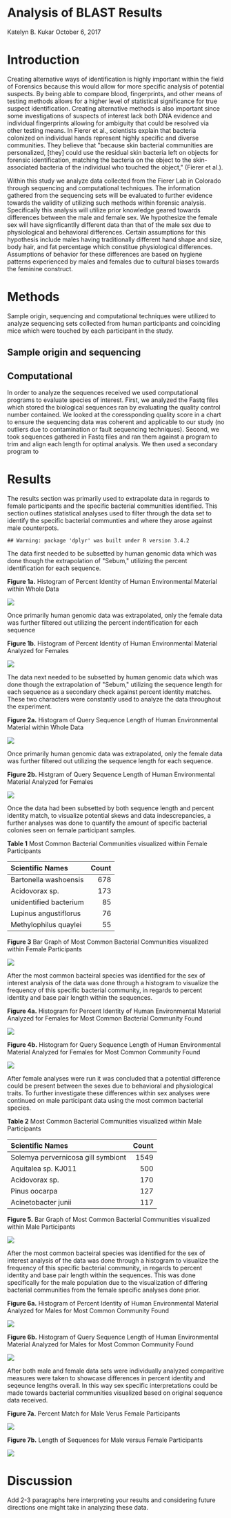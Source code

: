 Analysis of BLAST Results
================
Katelyn B. Kukar
October 6, 2017

Introduction
============

Creating alternative ways of identification is highly important within the field of Forensics because this would allow for more specific analysis of potential suspects. By being able to compare blood, fingerprints, and other means of testing methods allows for a higher level of statistical significance for true suspect identification. Creating alternative methods is also important since some investigations of suspects of interest lack both DNA evidence and individual fingerprints allowing for ambiguity that could be resolved via other testing means. In Fierer et al., scientists explain that bacteria colonized on individual hands represent highly specific and diverse communities. They believe that "because skin bacterial communities are personalized, \[they\] could use the residual skin bacteria left on objects for forensic identification, matching the bacteria on the object to the skin-associated bacteria of the individual who touched the object," (Fierer et al.).

Within this study we analyze data collected from the Fierer Lab in Colorado through sequencing and computational techniques. The information gathered from the sequencing sets will be evaluated to further evidence towards the validity of utilizing such methods within forensic analysis. Specifically this analysis will utilize prior knowledge geared towards differences between the male and female sex. We hypothesize the female sex will have signficantlly different data than that of the male sex due to physiological and behavioral differences. Certain assumptions for this hypothesis include males having traditionally different hand shape and size, body hair, and fat percentage which constitue physiological differences. Assumptions of behavior for these differences are based on hygiene patterns experienced by males and females due to cultural biases towards the feminine construct.

Methods
=======

Sample origin, sequencing and computational techniques were utilized to analyze sequencing sets collected from human participants and coinciding mice which were touched by each participant in the study.

Sample origin and sequencing
----------------------------

Computational
-------------

In order to analyze the sequences received we used computational programs to evaluate species of interest. First, we analyzed the Fastq files which stored the biological sequences ran by evaluating the quality control number contained. We looked at the coressponding quality score in a chart to ensure the sequencing data was coherent and applicable to our study (no outliers due to contamination or fault sequencing techniques). Second, we took sequences gathered in Fastq files and ran them against a program to trim and align each length for optimal analysis. We then used a secondary program to

Results
=======

The results section was primarily used to extrapolate data in regards to female participants and the specific bacterial communities identified. This section outlines statistical analyses used to filter through the data set to identify the specific bacterial communties and where they arose against male counterpots.

    ## Warning: package 'dplyr' was built under R version 3.4.2

The data first needed to be subsetted by human genomic data which was done though the extrapolation of "Sebum," utilizing the percent identification for each sequence.

**Figure 1a.** Histogram of Percent Identity of Human Environmental Material within Whole Data

![](Analysis_of_BLAST_Results_files/figure-markdown_github-ascii_identifiers/histograms-1.png)

Once primarily human genomic data was extrapolated, only the female data was further filtered out utilizing the percent indentification for each sequence

**Figure 1b.** Histogram of Percent Identity of Human Environmental Material Analyzed for Females

![](Analysis_of_BLAST_Results_files/figure-markdown_github-ascii_identifiers/unnamed-chunk-1-1.png)

The data next needed to be subsetted by human genomic data which was done though the extrapolation of "Sebum," utilizing the sequence length for each sequence as a secondary check against percent identity matches. These two characters were constantly used to analyze the data throughout the experiment.

**Figure 2a.** Histogram of Query Sequence Length of Human Environmental Material within Whole Data

![](Analysis_of_BLAST_Results_files/figure-markdown_github-ascii_identifiers/unnamed-chunk-2-1.png)

Once primarily human genomic data was extrapolated, only the female data was further filtered out utilizing the sequence length for each sequence.

**Figure 2b.** Histgram of Query Sequence Length of Human Environmental Material Analyzed for Females

![](Analysis_of_BLAST_Results_files/figure-markdown_github-ascii_identifiers/unnamed-chunk-3-1.png)

Once the data had been subsetted by both sequence length and percent identity match, to visualize potential skews and data indescrepancies, a further analyses was done to quantify the amount of specific bacterial colonies seen on female participant samples.

**Table 1** Most Common Bacterial Communities visualized within Female Participants

| Scientific Names       |  Count|
|:-----------------------|------:|
| Bartonella washoensis  |    678|
| Acidovorax sp.         |    173|
| unidentified bacterium |     85|
| Lupinus angustiflorus  |     76|
| Methylophilus quaylei  |     55|

**Figure 3** Bar Graph of Most Common Bacterial Communities visualized within Female Participants

![](Analysis_of_BLAST_Results_files/figure-markdown_github-ascii_identifiers/unnamed-chunk-4-1.png)

After the most common bacteiral species was identified for the sex of interest analysis of the data was done through a histogram to visualize the frequency of this specific bacterial community, in regards to percent identity and base pair length within the sequences.

**Figure 4a.** Histogram for Percent Identity of Human Environmental Material Analyzed for Females for Most Common Bacterial Community Found

![](Analysis_of_BLAST_Results_files/figure-markdown_github-ascii_identifiers/unnamed-chunk-5-1.png)

**Figure 4b.** Histogram for Query Sequence Length of Human Environmental Material Analyzed for Females for Most Common Community Found

![](Analysis_of_BLAST_Results_files/figure-markdown_github-ascii_identifiers/unnamed-chunk-6-1.png)

After female analyses were run it was concluded that a potential difference could be present between the sexes due to behavioral and physiological traits. To further investigate these differences within sex analyses were continued on male participant data using the most common bacterial species.

**Table 2** Most Common Bacterial Communities visualized within Male Participants

| Scientific Names                   |  Count|
|:-----------------------------------|------:|
| Solemya pervernicosa gill symbiont |   1549|
| Aquitalea sp. KJ011                |    500|
| Acidovorax sp.                     |    170|
| Pinus oocarpa                      |    127|
| Acinetobacter junii                |    117|

**Figure 5.** Bar Graph of Most Common Bacterial Communities visualized within Male Participants

![](Analysis_of_BLAST_Results_files/figure-markdown_github-ascii_identifiers/unnamed-chunk-8-1.png)

After the most common bacteiral species was identified for the sex of interest analysis of the data was done through a histogram to visualize the frequency of this specific bacterial community, in regards to percent identity and base pair length within the sequences. This was done specifically for the male population due to the visualization of differing bacterial communities from the female specific analyses done prior.

**Figure 6a.** Histogram of Percent Identity of Human Environmental Material Analyzed for Males for Most Common Community Found

![](Analysis_of_BLAST_Results_files/figure-markdown_github-ascii_identifiers/unnamed-chunk-9-1.png)

**Figure 6b.** Histogram of Query Sequence Length of Human Environmental Material Analyzed for Males for Most Common Community Found

![](Analysis_of_BLAST_Results_files/figure-markdown_github-ascii_identifiers/unnamed-chunk-10-1.png)

After both male and female data sets were individually analyzed comparitive measures were taken to showcase differences in percent identity and seqeunce lengths overall. In this way sex specific interpretations could be made towards bacterial communities visualized based on original sequence data received.

**Figure 7a.** Percent Match for Male Verus Female Participants

![](Analysis_of_BLAST_Results_files/figure-markdown_github-ascii_identifiers/unnamed-chunk-11-1.png)

**Figure 7b.** Length of Sequences for Male versus Female Participants

![](Analysis_of_BLAST_Results_files/figure-markdown_github-ascii_identifiers/gplot2-1.png)

Discussion
==========

Add 2-3 paragraphs here interpreting your results and considering future directions one might take in analyzing these data.
